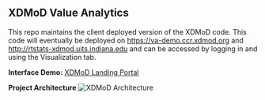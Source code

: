 ## XDMoD Value Analytics

This repo maintains the client deployed version of the XDMoD code. This code will eventually be deployed on https://va-demo.ccr.xdmod.org
and http://rtstats-xdmod.uits.indiana.edu and can be accessed by logging in and using the Visualization tab.

**Interface Demo:** [XDMoD Landing Portal](https://cns-iu.github.io/XDMoD-Client/portal.html)

**Project Architecture**
![XDMoD Architecture](/images/project_architecture.PNG?raw=true "XDMoD Architecture")

